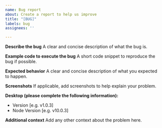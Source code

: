 ```yaml
---
name: Bug report
about: Create a report to help us improve
title: "[BUG]"
labels: bug
assignees: ''

---
```


**Describe the bug**
A clear and concise description of what the bug is.

**Example code to execute the bug**
A short code snippet to reproduce the bug if possible.

**Expected behavior**
A clear and concise description of what you expected to happen.

**Screenshots**
If applicable, add screenshots to help explain your problem.

**Desktop (please complete the following information):**
 - Version [e.g. v1.0.3]
- Node Version [e.g. v10.0.3]

**Additional context**
Add any other context about the problem here.
